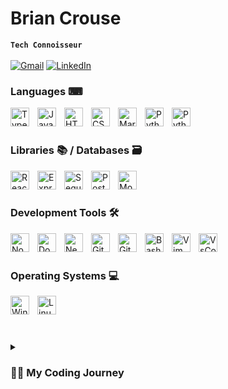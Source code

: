 # Brian Crouse 
**`Tech Connoisseur`**
<br/>
<br/>
[![Gmail](https://img.shields.io/badge/Email%20-%23D14836.svg?&style=for-the-badge&logo=gmail&logoColor=white&link=mailto:itscrousie@gmail.com)](mailto:itscrousie@gmail.com)
[![LinkedIn](https://img.shields.io/badge/LinkedIn-%230077B5.svg?&style=for-the-badge&logo=linkedin&logoColor=white&link=https://www.linkedin.com/in/brian-crouse-swe/)](https://www.linkedin.com/in/brian-crouse-swe/)

### Languages ⌨

<img align="left" alt="TypeScript" width="30px" style="padding-right:10px;" src="https://cdn.jsdelivr.net/gh/devicons/devicon/icons/typescript/typescript-plain.svg" />
<img align="left" alt="JavaScript" width="30px" style="padding-right:10px;" src="https://cdn.jsdelivr.net/gh/devicons/devicon/icons/javascript/javascript-plain.svg" />
<img align="left" alt="HTML" width="30px" style="padding-right:10px;" src="https://cdn.jsdelivr.net/gh/devicons/devicon/icons/html5/html5-plain.svg" />
<img align="left" alt="CSS" width="30px" style="padding-right:10px;" src="https://cdn.jsdelivr.net/gh/devicons/devicon/icons/css3/css3-plain.svg" />
<img align="left" alt="Markdown" width="30px" style="padding-right:10px;" src="https://cdn.jsdelivr.net/gh/devicons/devicon/icons/markdown/markdown-original.svg" />
<img align="left" alt="Python" width="30px" style="padding-right:10px;" src="https://cdn.jsdelivr.net/gh/devicons/devicon/icons/python/python-original-wordmark.svg" />
<img align="left" alt="Python" width="30px" style="padding-right:10px;"
src="https://cdn.jsdelivr.net/gh/devicons/devicon/icons/c/c-original.svg" />

<br/>
<br/>

### Libraries 📚 / Databases 🗃

<img align="left" alt="React" width="30px" style="padding-right:10px;" src="https://cdn.jsdelivr.net/gh/devicons/devicon/icons/react/react-original.svg" />
<img align="left" alt="Express" width="30px" style="padding-right:10px;" src="https://cdn.jsdelivr.net/gh/devicons/devicon/icons/express/express-original.svg" />
<img align="left" alt="Sequelize" width="30px" style="padding-right:10px;" src="https://cdn.jsdelivr.net/gh/devicons/devicon/icons/sequelize/sequelize-original.svg" />
<img align="left" alt="PostgreSQL" width="30px" style="padding-right:10px;" src="https://cdn.jsdelivr.net/gh/devicons/devicon/icons/postgresql/postgresql-original.svg" />
<img align="left" alt="MongoDB" width="30px" style="padding-right:10px;" src="https://cdn.jsdelivr.net/gh/devicons/devicon/icons/mongodb/mongodb-original-wordmark.svg" />

<br/>
<br/>

### Development Tools 🛠

<img align="left" alt="NodeJS" width="30px" style="padding-right:10px;" src="https://cdn.jsdelivr.net/gh/devicons/devicon/icons/nodejs/nodejs-original.svg" />
<img align="left" alt="Docker" width="30px" style="padding-right:10px;" src="https://cdn.jsdelivr.net/gh/devicons/devicon/icons/docker/docker-original-wordmark.svg" />
<img align="left" alt="NextJS" width="30px" style="padding-right:10px;" src="https://cdn.jsdelivr.net/gh/devicons/devicon/icons/nextjs/nextjs-original.svg" />
<img align="left" alt="GitHub" width="30px" style="padding-right:10px;" src="https://cdn.jsdelivr.net/gh/devicons/devicon/icons/github/github-original.svg" />
<img align="left" alt="Git" width="30px" style="padding-right:10px;" src="https://cdn.jsdelivr.net/gh/devicons/devicon/icons/git/git-original.svg" />
<img align="left" alt="Bash" width="30px" style="padding-right:10px;" src="https://cdn.jsdelivr.net/gh/devicons/devicon/icons/bash/bash-original.svg" />
<img align="left" alt="Vim" width="30px" style="padding-right:10px;" src="https://cdn.jsdelivr.net/gh/devicons/devicon/icons/vim/vim-original.svg" />
<img align="left" alt="VsCode" width="30px" style="padding-right:10px;" src="https://cdn.jsdelivr.net/gh/devicons/devicon/icons/vscode/vscode-original-wordmark.svg" />

<br />
<br />

### Operating Systems 💻

<img align="left" alt="Windows" width="30px" style="padding-right:10px;" src="https://cdn.jsdelivr.net/gh/devicons/devicon/icons/windows8/windows8-original.svg" />
<img align="left" alt="Linux" width="30px" style="padding-right:10px;" src="https://cdn.jsdelivr.net/gh/devicons/devicon/icons/linux/linux-original.svg" />

<br />
<br />

#

<details>
 <summary><h3>👨‍💻 My Coding Journey</h3></summary>
 <ul>
  <li>2006 - Introduced to automating data analysis though <strong>MSFT Excel</strong> while in Gymnasium (secondary school).
  <li>2010 - Learned <strong>Scratch</strong> in junior year of highschool.</li>
  <li>2013 - Learned <strong>Python</strong> in sophmore year to automate Computer Aided Design (CAD) and Graphical Information Systems (GIS) workflows.</li>
  <li>2014 - Learned <strong>C++</strong> for Intructory Programming (CIS116) junior year at Jefferson Community College.</li>
  <li>2019 - Learned <strong>HTML, CSS, JavaScript</strong> during <a href="https://www.theodinproject.com/" target="_blank">The Odin Project</a> Full Stack Javascript course as a side project while in the Army.</li>
  <li>2022 - Earned <a href="https://www.linkedin.com/in/brian-crouse-swe/overlay/1635504905202/single-media-viewer?type=DOCUMENT&profileId=ACoAADGCorABObpSXWMco7PDoR5VXD3_v2MNibM&lipi=urn%3Ali%3Apage%3Ad_flagship3_profile_view_base%3B1eekoA%2B0RrWwbg%2BMWqyCtg%3D%3D" target="_blank">Certificate in Advanced Software Engineering from Hack Reactor (by Galvanize)</a>.</li>
  <li>2023 - Learning <strong>C</strong> during <a href="https://cs50.harvard.edu/x/2023/">Harvard's CS50</a>.</li>
 </ul>
</details>

